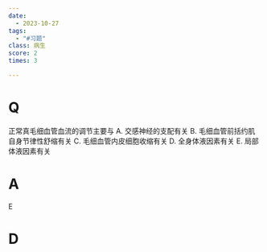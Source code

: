 ```yaml
---
date:
  - 2023-10-27
tags:
  - "#习题"
class: 病生
score: 2
times: 3

---
```



# Q
正常真毛细血管血流的调节主要与
A. 交感神经的支配有关
B. 毛细血管前括约肌自身节律性舒缩有关
C. 毛细血管内皮细胞收缩有关
D. 全身体液因素有关
E. 局部体液因素有关


# A
E





# D